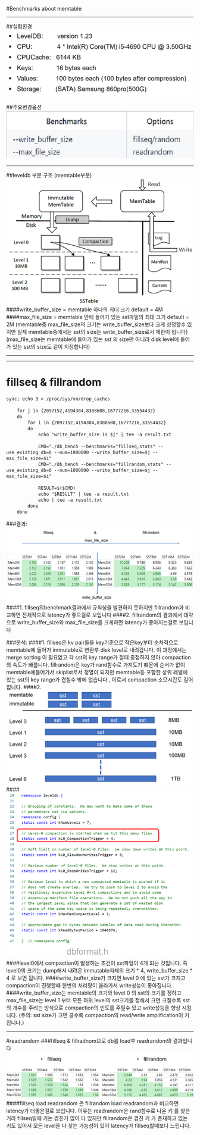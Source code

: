 #Benchmarks about memtable
- - -
##실험환경
![환겨](https://github.com/arashio1111/arashio1111.GitHub.io/blob/main/3ZC3019%5DBBHP9_ZZ09%7B72T0.png?raw=true)

##주요변경옵션
![옵션](https://github.com/arashio1111/arashio1111.GitHub.io/blob/main/dh.png?raw=true)
- - -
##leveldb 부분 구조 (memtable부분)
![memtable](https://github.com/arashio1111/arashio1111.GitHub.io/blob/main/memtable%E6%9E%84%E9%80%A0.png?raw=true)
####write_buffer_size = memtable 하나의 최대 크기 default = 4M
####max_file_size = memtable 안에 들어가 있는 sst파일의 최대 크기 default = 2M
(memtable중 max_file_size의 크기는 write_buffer_size보다 크게 성정할수 있지만 실제 memtable중에서는 sst의         size는 write_buffer_size로서 제한이 됩니다)
(max_file_size는 memtable에 들어가 있는 sst 의 size만 아니라 disk level에 들어가 있는 sst의 size도 같이 지정합니다)

- - -
* * *
# fillseq & fillrandom

    sync; echo 3 > /proc/sys/vm/drop_caches

        for j in {2097152,4194304,8388608,16777216,33554432}
        do
            for i in {2097152,4194304,8388608,16777216,33554432}
            do
                echo "write_buffer_size is $j" | tee -a result.txt
          
                CMD="./db_bench --benchmarks="fillseq,stats" --use_existing_db=0 --num=1000000 --write_buffer_size=$j --max_file_size=$i"
                CMD="./db_bench --benchmarks="fillrandom,stats" --use_existing_db=0 --num=1000000 --write_buffer_size=$j --max_file_size=$i"
                
                RESULT=$($CMD)
                echo "$RESULT" | tee -a result.txt
                echo | tee -a result.txt
            done
        done
###결과:
![memtable](https://github.com/arashio1111/arashio1111.GitHub.io/blob/main/fillseq&fillrandom.png?raw=true)
####1. fillseq의benchmark결과에서 규칙성을 발견하지 못하지만 fillrandom과 비교하면 전체적으로 latency가 좋으걸로 보입니다
####2. fillrandom의 결과에서 대략으로 write_buffer_size와 max_file_size를 크게하면 latency가 좋아지는걸로 보입니다

###분석:
####1. fillseq은 kv pair들을 key기준으로 작은key부터 순차적으로 memtable에 들어가 immutable로 변환후 disk level로 내려갑니다.  이 과정에서는 merge sorting 이 필요없고 각 sst의 key range가 절때 중첩하지 않아 compaction의 속도가 빠릅니다.  fillrandom은 key가 rand함수로 가져도기 떄문에 순서가 없이 memtable에들어가서 skiplist로서 정열이 되지만 memtable등 포함한 상위 레벨에 있는 sst의 key range가 겹칠수 밖에 없습니다 , 이로서 compaction 소모시간도 길어집니다.
####2. ![level](https://github.com/arashio1111/arashio1111.GitHub.io/blob/main/level.png?raw=true)
####![format](https://github.com/arashio1111/arashio1111.GitHub.io/blob/main/dbformat_about_l0compaction.png?raw=true)
####level0에서 compaction이 발생하는 조건이 sst파일이 4개 되는 것입니다. 즉 level0의 크기는 dump해서 내려온 immutable자체의 크기 * 4,   write_buffer_size * 4 로 보면 됩니다.
####write_buffer_size가 크지면 level 0 에 있는 sst가 크지고 compaction이 진행할때 한번의 처리량이 올라가서 write성능이 좋아집니다.
####write_buffer_size는 memtable의 크기와 level 0 의 sst의 크기를 정하고 max_file_size는 level 1 부터 모든 하위 level의 sst크기를 정해서 크면 크질수록 sst의 개수를 주리는 방식으로 compaction의 빈도를 주릴수 있고 write성능을 향상 시킴니다. (주의: sst size가 크면 클수록 compaction의 read/write amplification이 커집니다.)
- - -
#readrandom
###fillseq & fillradnom으로 db를 load후 readrandom의 결과입니다
![readrandom](https://github.com/arashio1111/arashio1111.GitHub.io/blob/main/readrandom.png?raw=true)
####fillseq load readrandom 은 fillrandom load readrandom과 비교하면 latency가 더좋은걸로 보입니다. 이유는 readrandom은 rand함수로 나온 키 를 찾은거라 fillseq일때 키는 겹친거 없이 다 있지만 fillrandom은 겹친 키 가 존재하고 없는 키도 있어서 모든 level을 다 찾는 가능성이 있어 latency가 fillseq할때보다 느립니다.
